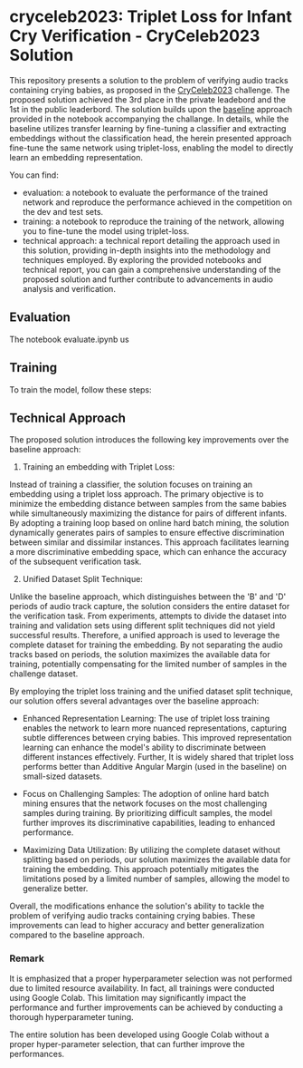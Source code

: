 
# cryceleb2023: Triplet Loss for Infant Cry Verification - CryCeleb2023 Solution

This repository presents a solution to the problem of verifying audio
tracks containing crying babies, as proposed in the [CryCeleb2023](https://huggingface.co/spaces/competitions/CryCeleb2023) challenge.
The proposed solution achieved the 3rd place in the private leadebord and the 1st
in the public leaderbord.
The solution builds upon the [baseline](https://github.com/Ubenwa/cryceleb2023) approach provided in the notebook 
accompanying the challange. 
In details, while the baseline utilizes transfer learning by fine-tuning a classifier and extracting embeddings without the classification head, the herein presented approach fine-tune the same network using triplet-loss, enabling the model to directly learn an embedding representation.

You can find:
- evaluation: a notebook to evaluate the performance of the trained network and reproduce the performance achieved in the competition on the dev and test sets.
- training: a notebook to reproduce the training of the network, allowing you to fine-tune the model using triplet-loss.
- technical approach: a technical report detailing the approach used in this solution, providing in-depth insights into the methodology and techniques employed.
By exploring the provided notebooks and technical report, you can gain a comprehensive understanding of the proposed solution and further contribute to advancements in audio analysis and verification.



## Evaluation
The notebook evaluate.ipynb us


## Training

To train the model, follow these steps:


## Technical Approach

The proposed solution introduces the following key improvements over 
the baseline approach:

1) Training an embedding with Triplet Loss:

Instead of training a classifier, the solution focuses on training an 
embedding using a triplet loss approach. The primary objective is to 
minimize the embedding distance between samples from the same babies
while simultaneously maximizing the distance for pairs of different infants.
By adopting a training loop based on online hard batch mining, the solution
dynamically generates pairs of samples to ensure effective discrimination
between similar and dissimilar instances. This approach facilitates 
learning a more discriminative embedding space, which can enhance the accuracy of the subsequent verification task.

2) Unified Dataset Split Technique:

Unlike the baseline approach, which distinguishes between the 'B' and 'D' 
periods of audio track capture, the solution considers the entire dataset 
for the verification task. From experiments, attempts to divide the dataset 
into training and validation sets using different split techniques 
did not yield successful results. Therefore, a unified
approach is used to leverage the complete dataset for training the embedding. 
By not separating the audio tracks based on periods,
the solution maximizes the available data for training, 
potentially compensating for the limited number of samples 
in the challenge dataset.

By employing the triplet loss training and the unified dataset split 
technique, our solution offers several advantages over the baseline approach:

- Enhanced Representation Learning: The use of triplet loss training enables
the network to learn more nuanced representations, capturing subtle
differences between crying babies. This improved representation learning
can enhance the model's ability to discriminate between different 
instances effectively. Further, It is widely shared that triplet loss performs
better than Additive Angular Margin (used in the baseline) on small-sized datasets.

- Focus on Challenging Samples: The adoption of online hard batch mining
ensures that the network focuses on the most challenging samples during
training. By prioritizing difficult samples, the model further improves
its discriminative capabilities, leading to enhanced performance.

- Maximizing Data Utilization: By utilizing the complete dataset without 
splitting based on periods, our solution maximizes the available data for
training the embedding. This approach potentially mitigates the limitations
posed by a limited number of samples, allowing the model to generalize
better.

Overall, the modifications enhance the solution's ability to tackle the problem of
verifying audio tracks containing crying babies. These improvements can lead to higher 
accuracy and better generalization compared to the baseline approach.

### Remark
It is emphasized that a proper hyperparameter selection was not performed due to limited resource availability. In fact, all trainings were conducted using Google Colab. This limitation may significantly impact the performance and further improvements can be achieved by conducting a thorough hyperparameter tuning.


The entire solution has been developed using Google Colab without a proper
hyper-parameter selection, that can further improve the performances.
